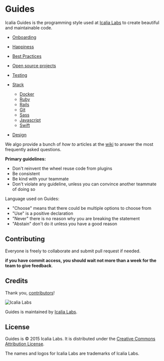 # Guides

Icalia Guides is the programming style used at [Icalia Labs](http://icalialabs.com) to create beautiful and maintainable code.

* [Onboarding](onboarding)
* [Happiness](happiness)
* [Best Practices](best_practices)
* [Open source projects](open_source)
* [Testing](testing)
* [Stack](stack)
  * [Docker](stack/docker)
  * [Ruby](stack/ruby)
  * [Rails](stack/rails)
  * [Git](stack/git)
  * [Sass](stack/sass)
  * [Javascript](stack/js)
  * [Swift](stack/swift)


* [Design](design)

We algo provide a bunch of *how to* articles at the [wiki](https://github.com/IcaliaLabs/guides/wiki/How-tos) to answer the most frequently asked questions.

**Primary guidelines:**

* Don't reinvent the wheel reuse code from plugins
* Be consistent
* Be kind with your teammate
* Don't violate any guideline, unless you can convince another teammate of doing so

Language used on Guides:

* "Choose" means that there could be multiple options to choose from
* "Use" is a positive declaration
* "Never" there is no reason why you are breaking the statement
* "Abstain" don't do it unless you have a good reason


Contributing
------------

Everyone is freely to collaborate and submit pull request if needed.

**if you have commit access, you should wait not more than a week for the team to give feedback**.


Credits
-------

Thank you, [contributors](https://github.com/icalialabs/icalia_guides/graphs/contributors)!

![Icalia Labs](https://avatars0.githubusercontent.com/u/2523244?v=3&s=200)

Guides is maintained by [Icalia Labs](http://www.icalialabs.com/team).

License
-------

Guides is © 2015 Icalia Labs. It is distributed under the [Creative Commons
Attribution License](http://creativecommons.org/licenses/by/3.0/).

The names and logos for Icalia Labs are trademarks of Icalia Labs.
